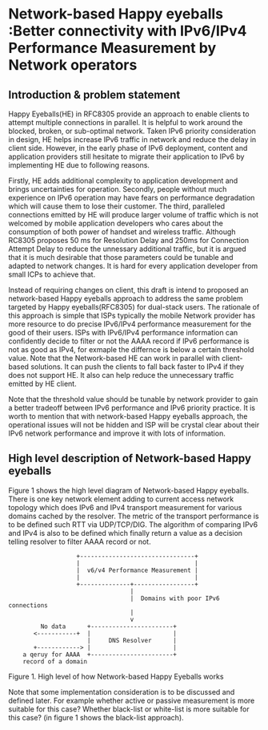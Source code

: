 # Network-based Happy eyeballs :Better connectivity with IPv6/IPv4 Performance Measurement by Network operators
 
## Introduction & problem statement

Happy Eyeballs(HE) in RFC8305 provide an approach to enable clients to attempt multiple connections in parallel. It is helpful to work around the blocked, broken, or sub-optimal network. Taken IPv6 priority consideration in design, HE helps increase IPv6 traffic in network and reduce the delay in client side. However, in the early phase of IPv6 deployment, content and application providers still hesitate to migrate their application to IPv6 by implementing HE due to following reasons.

Firstly, HE adds additional complexity to application development and brings uncertainties for operation. Secondly, people without much experience on IPv6 operation may have fears on performance degradation which will cause them to lose their customer. The third, paralleled connections emitted by HE will produce larger volume of traffic which is not welcomed by mobile application developers who cares about the consumption of both power of handset and wireless traffic. Although RC8305 proposes 50 ms for Resolution Delay and 250ms for Connection Attempt Delay to reduce the unnessary additional traffic, but it is argued that it is much desirable that those parameters could be tunable and adapted to network changes. It is hard for every application developer from small ICPs to achieve that.

Instead of requiring changes on client, this draft is intend to proposed an network-based Happy eyeballs approach to address the same problem targeted by Happy eyeballs(RFC8305) for dual-stack users. The rationale of this approach is simple that ISPs typically the mobile Network provider has more resource to do precise IPv6/IPv4 performance measurement for the good of their users. ISPs with IPv6/IPv4 performance information can confidently decide to filter or not the AAAA record if IPv6 performance is not as good as IPv4, for exmaple the differnce is below a certain threshold value. Note that the Network-based HE can work in parallel with client-based solutions. It can push the clients to fall back faster to IPv4 if they does not support HE. It also can help reduce the unnecessary traffic emitted by HE client. 

Note that the threshold value should be tunable by network provider to gain a better tradeoff between IPv6 performance and IPv6 priority practice. It is worth to mention that with network-based Happy eyeballs approach, the operational issues will not be hidden and ISP will be crystal clear about their IPv6 network performance and improve it with lots of information.

## High level description of Network-based Happy eyeballs

Figure 1 shows the high level diagram of Network-based Happy eyeballs. There is one key network element adding to current access network topology which does IPv6 and IPv4 transport measurement for various domains cached by the resolver. The metric of the transport performance is to be defined such RTT via UDP/TCP/DIG. The algorithm of comparing IPv6 and IPv4 is also to be defined which finally return a value as a decision telling resolver to filter AAAA record or not.  


                       +--------------------------------+
                       |                                |
                       |  v6/v4 Performance Measurement |
                       |                                |
                       +--------------+-----------------+
                                      |
                                      |  Domains with poor IPv6 connections
                                      |
                                      v
             No data      +-----------------------+
           <-----------+  |                       |
                          |     DNS Resolver      |
           +------------> |                       |
        a qeruy for AAAA  +-----------------------+
        record of a domain

Figure 1. High level of how Network-based Happy Eyeballs works

Note that some implementation consideration is to be discussed and defined later. For example whether active or passive measurement is more suitable for this case? Whether black-list or white-list is more suitable for this case? (in figure 1 shows the black-list approach).
